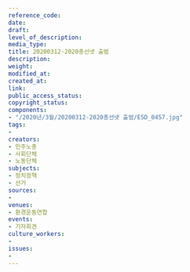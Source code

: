 ```yaml
---
reference_code: 
date: 
draft: 
level_of_description: 
media_type: 
title: 20200312-2020총선넷 출범
description: 
weight: 
modified_at: 
created_at: 
link: 
public_access_status: 
copyright_status: 
components:
- "/2020년/3월/20200312-2020총선넷 출범/E5D_0457.jpg"
tags:
- 
creators:
- 민주노총
- 사회단체
- 노동단체
subjects:
- 정치정책
- 선거
sources:
- 
venues:
- 환경운동연합
events:
- 기자회견
culture_workers:
- 
issues:
- 
---
```

